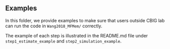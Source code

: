 ## Examples

In this folder, we provide examples to make sure that users outside CBIG lab can run the code in `Wang2018_MFMem/` correctly.

The example of each step is illustrated in the README.md file under `step1_estimate_example` and `step2_simulation_example`.
